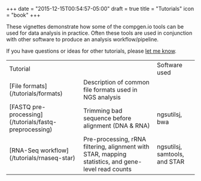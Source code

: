 +++
date = "2015-12-15T00:54:57-05:00"
draft = true
title = "Tutorials"
icon = "book"
+++

These vignettes demonstrate how some of the compgen.io tools can be used for data analysis
in practice. Often these tools are used in conjunction with other software to produce an
analysis workflow/pipeline.

If you have questions or ideas for other tutorials, please [let me know](/contact).

  <table class="table_list">
  	<tr><td colspan="2" class="table_heading">Tutorial</td><td class="table_heading">Software used</td></tr>
	<tr><td>[File formats](/tutorials/formats)</td><td>Description of common file formats used in NGS analysis</td><td></td></tr>
	<tr><td>[FASTQ pre-processing](/tutorials/fastq-preprocessing)</td><td>Trimming bad sequence before alignment (DNA & RNA)</td><td>ngsutilsj, bwa</td></tr>
<!--
	<tr><td>[DNA-Seq workflow](/tutorials/dnaseq-bwa)</td><td>Pre-processing, alignment with BWA, and mapping statistics</td><td>ngsutilsj, samtools, bwa</td></tr>
	<tr><td>[DNA-Seq pipeline 1](/tutorials/dnaseq-cgpipe)</td><td>Submitting full DNA analysis pipeline to HPC scheduler with cgpipe</td><td>ngsutilsj, samtools, bwa, cgpipe</td></tr>
	<tr><td>[DNA-Seq pipeline 2](/tutorials/dnaseq-pipes)</td><td>High-performance (streaming) DNA mapping with limited disk I/O</td><td>ngsutilsj, samtools, bwa</td></tr>
	<tr><td>[Java CLI programs](/tutorials/java-cli)</td><td>Writing command-line oriented programs in Java</td><td>compgen-cmdline</td></tr>
-->
	<tr><td>[RNA-Seq workflow](/tutorials/rnaseq-star)</td><td>Pre-processing, rRNA filtering, alignment with STAR, mapping statistics, and gene-level read counts</td><td>ngsutilsj, samtools, and STAR</td></tr>
  </table>
